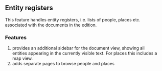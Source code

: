 ## Entity registers

This feature handles entity registers, i.e. lists of people, places etc. associated with the documents in the edition.

### Features

1. provides an additional sidebar for the document view, showing all entities appearing in the currently visible text. For places this includes a map view.
2. adds separate pages to browse people and places